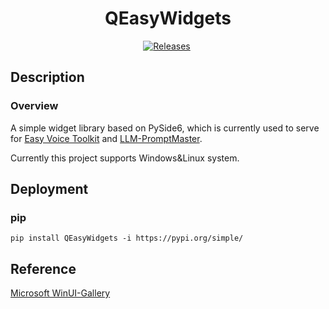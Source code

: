 <div align = "center">

# QEasyWidgets

[![Releases](https://img.shields.io/github/v/release/Spr-Aachen/QEasyWidgets?color=green&label=Release&logo=Github&logoColor=white&style=for-the-badge)](https://github.com/Spr-Aachen/QEasyWidgets/releases/latest)&nbsp;

</div>


## Description

### Overview

A simple widget library based on PySide6, which is currently used to serve for [Easy Voice Toolkit](https://github.com/Spr-Aachen/Easy-Voice-Toolkit) and [LLM-PromptMaster](https://github.com/Spr-Aachen/LLM-PromptMaster).

Currently this project supports Windows&Linux system.


## Deployment

### pip

```shell
pip install QEasyWidgets -i https://pypi.org/simple/
```


## Reference
[Microsoft WinUI-Gallery](https://github.com/microsoft/WinUI-Gallery)